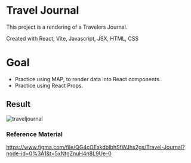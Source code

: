 # Travel Journal

This project is a rendering of a Travelers Journal.

Created with React, Vite, Javascript, JSX, HTML, CSS

# Goal

- Practice using MAP, to render data into React components.
- Practice using React Props.

## Result

![traveljournal](https://user-images.githubusercontent.com/101876022/212447097-029c079e-cb41-49cd-b4fa-ee90449062bb.png)


### Reference Material

https://www.figma.com/file/QG4cOExkdbIbhSfWJhs2gs/Travel-Journal?node-id=0%3A1&t=5xNtgZnuH4n8L9Ue-0
